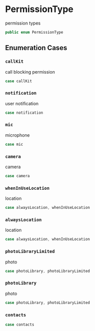 # PermissionType

permission types

``` swift
public enum PermissionType 
```

## Enumeration Cases

### `callKit`

call blocking permission

``` swift
case callKit
```

### `notification`

user notification

``` swift
case notification
```

### `mic`

microphone

``` swift
case mic
```

### `camera`

camera

``` swift
case camera
```

### `whenInUseLocation`

location

``` swift
case alwaysLocation, whenInUseLocation
```

### `alwaysLocation`

location

``` swift
case alwaysLocation, whenInUseLocation
```

### `photoLibraryLimited`

photo

``` swift
case photoLibrary, photoLibraryLimited
```

### `photoLibrary`

photo

``` swift
case photoLibrary, photoLibraryLimited
```

### `contacts`

``` swift
case contacts
```
